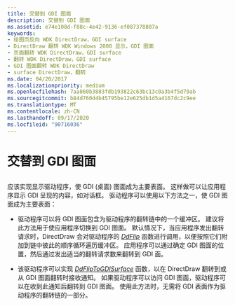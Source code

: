 ```yaml
---
title: 交替到 GDI 图面
description: 交替到 GDI 图面
ms.assetid: e74e108d-f88c-4e42-9136-ef087378807a
keywords:
- 绘图页反向 WDK DirectDraw，GDI surface
- DirectDraw 翻转 WDK Windows 2000 显示，GDI 图面
- 页面翻转 WDK DirectDraw，GDI surface
- 翻转 WDK DirectDraw，GDI surface
- GDI 图面翻转 WDK DirectDraw
- surface DirectDraw，翻转
ms.date: 04/20/2017
ms.localizationpriority: medium
ms.openlocfilehash: 7aa860b3883fdb193822c63bc13c0a3b4f5d79ab
ms.sourcegitcommit: b84d760d4b45795be12e625db1d5a4167dc2c9ee
ms.translationtype: MT
ms.contentlocale: zh-CN
ms.lasthandoff: 09/17/2020
ms.locfileid: "90716036"
---
```

# <a name="flipping-to-the-gdi-surface"></a>交替到 GDI 图面


## <span id="ddk_flipping_to_the_gdi_surface_gg"></span><span id="DDK_FLIPPING_TO_THE_GDI_SURFACE_GG"></span>


应该实现显示驱动程序，使 GDI (桌面) 图面成为主要表面。 这样做可以让应用程序显示 GDI 呈现的内容，如对话框。 驱动程序可以使用以下方法之一，使 GDI 图面成为主要表面：

-   驱动程序可以将 GDI 图面包含为驱动程序的翻转链中的一个缓冲区。 建议将此方法用于使应用程序切换到 GDI 图面。 默认情况下，当应用程序发出翻转请求时，DirectDraw 会对驱动程序的 [*DdFlip*](/windows/win32/api/ddrawint/nc-ddrawint-pdd_surfcb_flip) 函数进行调用，以便按照它们附加到链中彼此的顺序循环遍历缓冲区。 应用程序可以通过确定 GDI 图面的位置，然后通过发出适当的翻转请求数来翻转到 GDI 面。

-   该驱动程序可以实现 [*DdFlipToGDISurface*](/windows/win32/api/ddrawint/nc-ddrawint-pdd_fliptogdisurface) 函数，以在 DirectDraw 翻转到或从 GDI 图面翻转时接收通知。 如果驱动程序可以访问 GDI 图面，驱动程序可以在收到此通知后翻转到 GDI 图面。 使用此方法时，无需将 GDI 表面作为驱动程序的翻转链的一部分。

 

